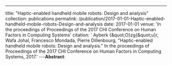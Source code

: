---
title: "Haptic-enabled handheld mobile robots: Design and analysis"
collection: publications
permalink: /publication/2017-01-01-Haptic-enabled-handheld-mobile-robots-Design-and-analysis
date: 2017-01-01
venue: 'In the proceedings of Proceedings of the 2017 CHI Conference on Human Factors in Computing Systems'
citation: ' Ayberk {\&quot;O}zg{\&quot;u}r,  Wafa Johal,  Francesco Mondada,  Pierre Dillenbourg, &quot;Haptic-enabled handheld mobile robots: Design and analysis.&quot; In the proceedings of Proceedings of the 2017 CHI Conference on Human Factors in Computing Systems, 2017.'
---**Abstract**: